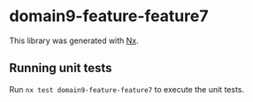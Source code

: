 # domain9-feature-feature7

This library was generated with [Nx](https://nx.dev).

## Running unit tests

Run `nx test domain9-feature-feature7` to execute the unit tests.
